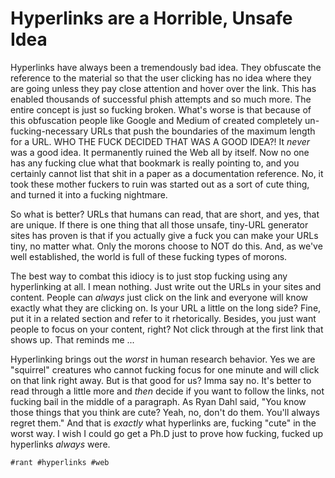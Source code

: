 # Hyperlinks are a Horrible, Unsafe Idea

Hyperlinks have always been a tremendously bad idea. They obfuscate the
reference to the material so that the user clicking has no idea where
they are going unless they pay close attention and hover over the link.
This has enabled thousands of successful phish attempts and so much
more. The entire concept is just so fucking broken. What's worse is that
because of this obfuscation people like Google and Medium of created
completely un-fucking-necessary URLs that push the boundaries of the
maximum length for a URL. WHO THE FUCK DECIDED THAT WAS A GOOD IDEA?! It
*never* was a good idea. It permanently ruined the Web all by itself.
Now no one has any fucking clue what that bookmark is really pointing
to, and you certainly cannot list that shit in a paper as a
documentation reference. No, it took these mother fuckers to ruin was
started out as a sort of cute thing, and turned it into a fucking
nightmare.

So what is better? URLs that humans can read, that are short, and yes,
that are unique. If there is one thing that all those unsafe, tiny-URL
generator sites has proven is that if you actually give a fuck you can
make your URLs tiny, no matter what. Only the morons choose to NOT do
this. And, as we've well established, the world is full of these fucking
types of morons.

The best way to combat this idiocy is to just stop fucking using any
hyperlinking at all. I mean nothing. Just write out the URLs in your
sites and content. People can *always* just click on the link and
everyone will know exactly what they are clicking on. Is your URL a
little on the long side? Fine, put it in a related section and refer to
it rhetorically. Besides, you just want people to focus on your content,
right? Not click through at the first link that shows up. That reminds
me ...

Hyperlinking brings out the *worst* in human research behavior. Yes we
are "squirrel" creatures who cannot fucking focus for one minute and
will click on that link right away. But is that good for us? Imma say
no. It's better to read through a little more and *then* decide if you
want to follow the links, not fucking bail in the middle of a paragraph.
As Ryan Dahl said, "You know those things that you think are cute? Yeah,
no, don't do them. You'll always regret them." And that is *exactly*
what hyperlinks are, fucking "cute" in the worst way. I wish I could go
get a Ph.D just to prove how fucking, fucked up hyperlinks *always*
were.

    #rant #hyperlinks #web
